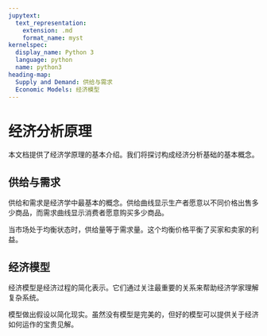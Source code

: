 ```yaml
---
jupytext:
  text_representation:
    extension: .md
    format_name: myst
kernelspec:
  display_name: Python 3
  language: python
  name: python3
heading-map:
  Supply and Demand: 供给与需求
  Economic Models: 经济模型
---
```


# 经济分析原理

本文档提供了经济学原理的基本介绍。我们将探讨构成经济分析基础的基本概念。

## 供给与需求

供给和需求是经济学中最基本的概念。供给曲线显示生产者愿意以不同价格出售多少商品，而需求曲线显示消费者愿意购买多少商品。

当市场处于均衡状态时，供给量等于需求量。这个均衡价格平衡了买家和卖家的利益。

## 经济模型

经济模型是经济过程的简化表示。它们通过关注最重要的关系来帮助经济学家理解复杂系统。

模型做出假设以简化现实。虽然没有模型是完美的，但好的模型可以提供关于经济如何运作的宝贵见解。
